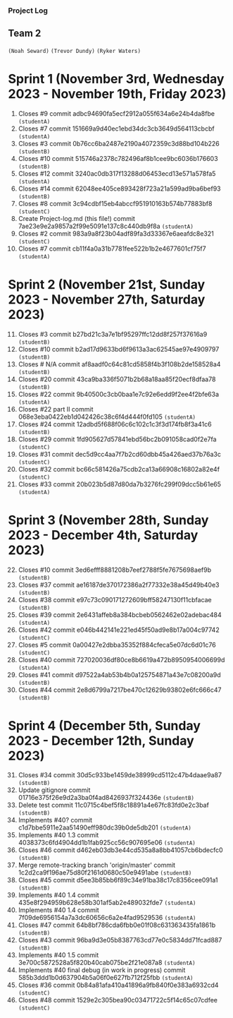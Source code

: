 ### Project Log
## Team 2

`(Noah Seward)`
`(Trevor Dundy)`
`(Ryker Waters)`


# Sprint 1 (November 3rd, Wednesday 2023 - November 19th, Friday 2023)
1. Closes #9 commit adbc94690fa5ecf2912a055f634a6e24b4da8fbe `(studentA)`
2. Closes #7 commit 151669a9d40ec1ebd34dc3cb3649d564113cbcbf `(studentA)`
3. Closes #3 commit 0b76cc6ba2487e2190a4072359c3d88bd104b226 `(studentB)`
4. Closes #10 commit 515746a2378c782496af8b1cee9bc6036b176603 `(studentB)`
5. Closes #12 commit 3240ac0db317f13288d06453ecd13e571a578fa5 `(studentA)`
6. Closes #14 commit 62048ee405ce893428f723a21a599ad9ba6bef93 `(studentB)`
7. Closes #8 commit 3c94cdbf15eb4abccf951910163b574b77883bf8 `(studentC)`
8. Create Project-log.md (this file!) commit 7ae23e9e2a9857a2f99e5091e137c8c440db9f8a `(studentA)`
9. Closes #2 commit 983a9a8f23b04adf89fa3d33367e6aeafdc8e321 `(studentC)`
10. Closes #7 commit cb11f4a0a31b7781fee522b1b2e4677601cf75f7 `(studentA)`
# Sprint 2 (November 21st, Sunday 2023 - November 27th, Saturday 2023)
11. Closes #3 commit b27bd21c3a7e1bf95297ffc12dd8f257f37616a9 `(studentB)`
12. Closes #10 commit b2ad17d9633bd6f9613a3ac62545ae97e4909797 `(studentB)`
13. Closes # N/A commit af8aadf0c64c81cd5858f4b3f108b2de158528a4 `(studentB)`
14. Closes #20 commit 43ca9ba336f5071b2b68a18aa85f20ecf8dfaa78 `(studentB)`
15. Closes #22 commit 9b40500c3cb0baa1e7c92e6edd9f2ee4f2bfe63a `(studentA)`
16. Closes #22 part II commit 068e3eba0422eb1d042426c38c6f4d444f0fd105 `(studentA)`
17. Closes #24 commit 12adbd5f688f06c6c102c1c3f3d174fb8f3a41c6 `(studentB)`
18. Closes #29 commit 1fd905627d57841ebd56bc2b091058cad0f2e7fa `(studentC)`
19. Closes #31 commit dec5d9cc4aa7f7b2cd60dbb45a426aed37b76a3c `(studentC)`
20. Closes #32 commit bc66c581426a75cdb2ca13a66908c16802a82e4f `(studentC)`
21. Closes #33 commit 20b023b5d87d80da7b3276fc299f09dcc5b61e65 `(studentA)`
# Sprint 3 (November 28th, Sunday 2023 - December 4th, Saturday 2023)
22. Closes #10 commit 3ed6efff8881208b7eef2788f5fe7675698aef9b `(studentB)`
23. Closes #37 commit ae16187de370172386a2f77332e38a45d49b40e3 `(studentB)`
24. Closes #38 commit e97c73c090171272609bff58247130f11cbfacae `(studentB)`
25. Closes #39 commit 2e6431affeb8a384bcbeb0562462e02adebac484 `(studentA)`
26. Closes #42 commit e046b442141e221ed45f50ad9e8b17a004c97742 `(studentC)`
27. Closes #5 commit 0a00427e2dbba35352f884cfeca5e07dc6d01c76 `(studentC)`
28. Closes #40 commit 727020036df80ce8b6619a472b8950954006699d `(studentA)`
29. Closes #41 commit d97522a4ab53b4b0a125754871a43e7c08200a9d `(studentB)`
30. Closes #44 commit 2e8d6799a7217be470c12629b93802e6fc666c47 `(studentB)`
# Sprint 4 (December 5th, Sunday 2023 - December 12th, Sunday 2023)
31. Closes #34 commit 30d5c933be1459de38999cd5112c47b4daae9a87 `(studentB)`
32. Update gitignore commit 01716e375f26e9d2a3ba0f4ad8426937f324436e `(studentB)`
33. Delete test commit 11c0715c4bef5f8c18891a4e67fc83fd0e2c3baf `(studentB)`
34. Implements #40? commit c1d7bbe5911e2aa51490eff980dc39b0de5db201 `(studentA)`
35. Implements #40 1.3 commit 4038373c6fd4904dd1b1fab925cc56c907695e06 `(studentA)`
36. Closes #46 commit d462eb03db3e44cd535a8a8bb41057cb6bdecfc0 `(studentB)`
37. Merge remote-tracking branch 'origin/master' commit 1c2d2ca9f196ae75d80f2161d0680c50e9491abe `(studentB)`
38. Closes #45 commit d5ee3b85bb6f89c34e91ba38c17c8356cee091a1 `(studentB)`
39. Implements #40 1.4 commit 435e8f294959b628e58b301af5ab2e489032fde7 `(studentA)`
40. Implements #40 1.4 commit 7f09de6956154a7a3dc60656c6a2e4fad9529536 `(studentA)`
41. Closes #47 commit 64b8bf786cda6fbb0e01f08c631363435fa1861b `(studentB)`
42. Closes #43 commit 96ba9d3e05b8387763cd77e0c5834dd71fcad887 `(studentB)`
43. Implements #40 1.5 commit 3e700c5872528a5f820b40cab075be2f21e087a8 `(studentA)`
44. Implements #40 final debug (in work in progress) commit 585b3ddd1b0d637904b5a06f0e627fb712f25fbb `(studentA)`
45. Closes #36 commit 0b84a81afa410a41896a9fb840f0e383a6932cd4 `(studentC)`
46. Closes #48 commit 1529e2c305bea90c03471722c5f14c65c07cdfee `(studentC)`






